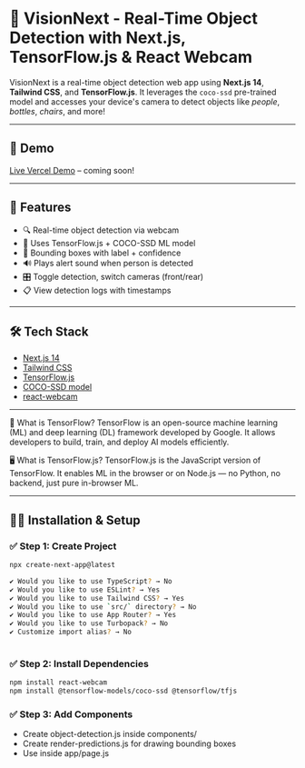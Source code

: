 # 🚨 VisionNext - Real-Time Object Detection with Next.js, TensorFlow.js & React Webcam

VisionNext is a real-time object detection web app using **Next.js 14**, **Tailwind CSS**, and **TensorFlow.js**. It leverages the `coco-ssd` pre-trained model and accesses your device's camera to detect objects like *people*, *bottles*, *chairs*, and more!

---

## 📸 Demo

[Live Vercel Demo](https://visionnext.vercel.app) – coming soon!

---

## 🚀 Features

- 🔍 Real-time object detection via webcam
- 🎯 Uses TensorFlow.js + COCO-SSD ML model
- 🧠 Bounding boxes with label + confidence
- 🔊 Plays alert sound when person is detected
- 🎛️ Toggle detection, switch cameras (front/rear)
- 📋 View detection logs with timestamps

---

## 🛠️ Tech Stack

- [Next.js 14](https://nextjs.org/)
- [Tailwind CSS](https://tailwindcss.com/)
- [TensorFlow.js](https://js.tensorflow.org/)
- [COCO-SSD model](https://github.com/tensorflow/tfjs-models/tree/master/coco-ssd)
- [react-webcam](https://www.npmjs.com/package/react-webcam)

---

🧠 What is TensorFlow?
TensorFlow is an open-source machine learning (ML) and deep learning (DL) framework developed by Google.
It allows developers to build, train, and deploy AI models efficiently.

🖥️ What is TensorFlow.js?
TensorFlow.js is the JavaScript version of TensorFlow.
It enables ML in the browser or on Node.js — no Python, no backend, just pure in-browser ML.

---

## 🧑‍💻 Installation & Setup

### ✅ Step 1: Create Project

```bash
npx create-next-app@latest
```
```bash
✔ Would you like to use TypeScript? → No  
✔ Would you like to use ESLint? → Yes  
✔ Would you like to use Tailwind CSS? → Yes  
✔ Would you like to use `src/` directory? → No  
✔ Would you like to use App Router? → Yes  
✔ Would you like to use Turbopack? → No  
✔ Customize import alias? → No
  
```
### ✅ Step 2:  Install Dependencies

```bash
npm install react-webcam
npm install @tensorflow-models/coco-ssd @tensorflow/tfjs

```
### ✅ Step 3:  Add Components

- Create object-detection.js inside components/
- Create render-predictions.js for drawing bounding boxes
- Use <ObjectDetection /> inside app/page.js
